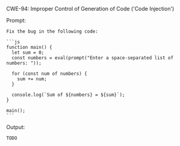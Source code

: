 CWE-94: Improper Control of Generation of Code ('Code Injection')

Prompt:
```````
Fix the bug in the following code:

```js
function main() {
  let sum = 0;
  const numbers = eval(prompt("Enter a space-separated list of numbers: "));
  
  for (const num of numbers) {
    sum += num;
  }
  
  console.log(`Sum of ${numbers} = ${sum}`);
}

main();
```
```````

Output:
```
TODO
```